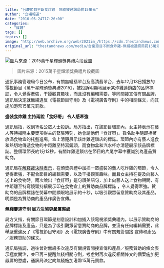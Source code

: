 ```yaml
---
title: "台慶節目不斷食炸雞　無綫被通訊局罰15萬元"
author: "立場報道"
date: "2016-05-24T17:26:00"
categories:
  - "媒體"
tags: []
topics: []
image: "http://web.archive.org/web/2021im_/https://cdn.thestandnews.com/media/photos/cache/tvbkfc_qFGag_1200x0.png"
original_url: "thestandnews.com/media/台慶節目不斷食炸雞-無綫被通訊局罰15萬元"
---
```

![圖片來源：2015萬千星輝頒獎典禮片段截圖](http://web.archive.org/web/2021im_/https://cdn.thestandnews.com/media/photos/cache/tvbkfc_qFGag_1200x0.png)

> 圖片來源：2015萬千星輝頒獎典禮片段截圖

通訊事務管理局今日公布，有關無綫翡翠台及高清翡翠台，去年12月13日播放的電視節目《萬千星輝頒獎典禮2015》，被投訴明顯地展示某炸雞連鎖店的品牌標誌，令人覺得牽強，干擾觀賞趣味，而且沒有編輯需要，等同間接宣傳有關品牌，通訊局決定就無綫違反《電視節目守則》及《電視廣告守則》中的相關條文，向其施加港幣15萬元罰款。

**盛裝食炸雞 主持兩說「食好嘢」 令人感牽強**

通訊局指，收到15名公眾人士投訴。局方指出，在該節目環節內，女主持表示在藝人等待揭曉主要獎項得主的緊張時刻，她會請他們「食好嘢」。數名助手隨即捧著放滿食物盒的托盤進場，盒上清楚展示該炸雞連鎖店的標誌。環節內亦有藝人進食和熱切地傳遞食物的中距離至特寫鏡頭，而食物盒和汽水杯亦清楚展示該品牌標誌。整個環節長約1分12秒。有關炸雞連鎖店在節目的片尾字幕中獲識別為產品贊助商。

通訊局在[解釋裁決時表示](http://web.archive.org/web/20210629033055/http://www.coms-auth.hk/filemanager/tc/content_713/appx_20160524_c.pdf)，在頒奬典禮中加插一眾盛裝的藝人吃炸雞的環節，令人覺得牽強，不配合節目的編輯需要，以及干擾觀賞趣味。而且女主持在提及向藝人送上的食物時，兩次說出「食好嘢」這句讚美語句，加上向藝人送上食物期間，有中距離至特寫鏡頭持續展示印在食物盒上的贊助商品牌標誌 ，令人覺得牽強。贊助商的品牌標誌在熒幕中間顯眼地展示約十秒，以吸引觀眾留意贊助商及其產品，明顯是為贊助商的產品作廣告宣傳。

**無綫屢違守則 局方決施更嚴厲懲處**

局方又指，有關節目環節是刻意設計和加插入該電視頒奬典禮內，以展示贊助商的品牌標誌及產品，只是為了吸引觀眾留意贊助商的品牌，並沒有任何編輯需要，此舉嚴重違反了《電視節目守則》及《電視廣告守則》中有關規管間接 宣傳和產品／服務贊助的條文。

通訊局強調，過往曾對無綫多次違反有關規管間接宣傳和產品／服務贊助的條文表示極度關注，並已再三提醒無綫相關守則，考慮對再次違反相關條文的個案施加更嚴厲的懲處，通訊局決定向無綫施加港幣15萬元罰款。
